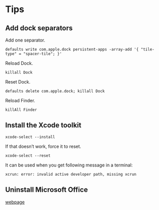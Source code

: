# Tips

## Add dock separators

Add one separator.

```shell
defaults write com.apple.dock persistent-apps -array-add '{ "tile-type" = "spacer-tile"; }'
```

Reload Dock.

```shell
killall Dock
```

Reset Dock.

```shell
defaults delete com.apple.dock; killall Dock
```

Reload Finder.

```shell
killAll Finder
```

## Install the Xcode toolkit

```shell
xcode-select --install
```

If that doesn’t work, force it to reset.

```shell
xcode-select --reset
```

It can be used when you get following message in a terminal:

```shell
xcrun: error: invalid active developer path, missing xcrun
```

## Uninstall Microsoft Office

[webpage](https://support.microsoft.com/en-us/office/uninstall-office-for-mac-eefa1199-5b58-43af-8a3d-b73dc1a8cae3#ID0EAABAAA=Newer_versions)

